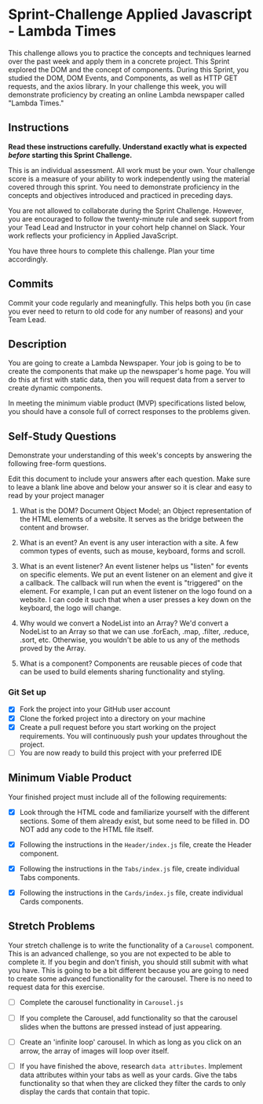 # Sprint-Challenge Applied Javascript - Lambda Times

This challenge allows you to practice the concepts and techniques learned over the past week and apply them in a concrete project. This Sprint explored the DOM and the concept of components. During this Sprint, you studied the DOM, DOM Events, and Components, as well as HTTP GET requests, and the axios library. In your challenge this week, you will demonstrate proficiency by creating an online Lambda newspaper called "Lambda Times."

## Instructions

**Read these instructions carefully. Understand exactly what is expected _before_ starting this Sprint Challenge.**

This is an individual assessment. All work must be your own. Your challenge score is a measure of your ability to work independently using the material covered through this sprint. You need to demonstrate proficiency in the concepts and objectives introduced and practiced in preceding days.

You are not allowed to collaborate during the Sprint Challenge. However, you are encouraged to follow the twenty-minute rule and seek support from your Tead Lead and Instructor in your cohort help channel on Slack. Your work reflects your proficiency in Applied JavaScript.

You have three hours to complete this challenge. Plan your time accordingly.

## Commits

Commit your code regularly and meaningfully. This helps both you (in case you ever need to return to old code for any number of reasons) and your Team Lead.

## Description

You are going to create a Lambda Newspaper. Your job is going to be to create the components that make up the newspaper's home page. You will do this at first with static data, then you will request data from a server to create dynamic components.

In meeting the minimum viable product (MVP) specifications listed below, you should have a console full of correct responses to the problems given.

## Self-Study Questions

Demonstrate your understanding of this week's concepts by answering the following free-form questions.

Edit this document to include your answers after each question. Make sure to leave a blank line above and below your answer so it is clear and easy to read by your project manager

1. What is the DOM?
   Document Object Model; an Object representation of the HTML elements of a website. It serves as the bridge between the content and browser.

2. What is an event?
   An event is any user interaction with a site. A few common types of events, such as mouse, keyboard, forms and scroll.

3. What is an event listener?
   An event listener helps us "listen" for events on specific elements. We put an event listener on an element and give it a callback.
   The callback will run when the event is "triggered" on the element. For example, I can put an event listener on the logo found on a website.
   I can code it such that when a user presses a key down on the keyboard, the logo will change.

4. Why would we convert a NodeList into an Array?
   We'd convert a NodeList to an Array so that we can use .forEach, .map, .filter, .reduce, .sort, etc. Otherwise, you wouldn't be able
   to us any of the methods proved by the Array.

5. What is a component?
   Components are reusable pieces of code that can be used to build elements sharing functionality and styling.

### Git Set up

- [x] Fork the project into your GitHub user account
- [x] Clone the forked project into a directory on your machine
- [x] Create a pull request before you start working on the project requirements. You will continuously push your updates throughout the project.
- [ ] You are now ready to build this project with your preferred IDE

## Minimum Viable Product

Your finished project must include all of the following requirements:

- [x] Look through the HTML code and familiarize yourself with the different sections. Some of them already exist, but some need to be filled in. DO NOT add any code to the HTML file itself.

- [x] Following the instructions in the `Header/index.js` file, create the Header component.

- [x] Following the instructions in the `Tabs/index.js` file, create individual Tabs components.

- [x] Following the instructions in the `Cards/index.js` file, create individual Cards components.

## Stretch Problems

Your stretch challenge is to write the functionality of a `Carousel` component. This is an advanced challenge, so you are not expected to be able to complete it. If you begin and don't finish, you should still submit with what you have. This is going to be a bit different because you are going to need to create some advanced functionality for the carousel. There is no need to request data for this exercise.

- [ ] Complete the carousel functionality in `Carousel.js`

- [ ] If you complete the Carousel, add functionality so that the carousel slides when the buttons are pressed instead of just appearing.

- [ ] Create an 'infinite loop' carousel. In which as long as you click on an arrow, the array of images will loop over itself.

- [ ] If you have finished the above, research `data attributes`. Implement data attributes within your tabs as well as your cards. Give the tabs functionality so that when they are clicked they filter the cards to only display the cards that contain that topic.

